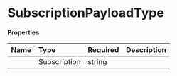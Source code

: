 # SubscriptionPayloadType



**Properties**

| Name | Type | Required | Description |
| :-------- | :----------| :----------| :----------|
    | Subscription | string |  | Subscription |




<!-- This file was generated by liblab | https://liblab.com/ -->